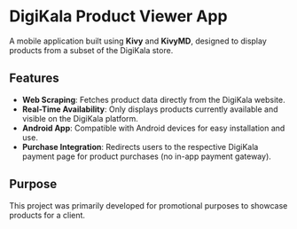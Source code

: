 # DigiKala Product Viewer App  

A mobile application built using **Kivy** and **KivyMD**, designed to display products from a subset of the DigiKala store.  

## Features  
- **Web Scraping**: Fetches product data directly from the DigiKala website.  
- **Real-Time Availability**: Only displays products currently available and visible on the DigiKala platform.  
- **Android App**: Compatible with Android devices for easy installation and use.  
- **Purchase Integration**: Redirects users to the respective DigiKala payment page for product purchases (no in-app payment gateway).  

## Purpose  
This project was primarily developed for promotional purposes to showcase products for a client.
